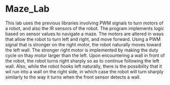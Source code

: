 Maze_Lab
========
This lab uses the previous libraries involving PWM signals to turn motors of a robot, and also the IR sensors of the robot. The 
program implements logic based on sensor values to navigate a maze. The motors are altered in ways that allow the robot 
to turn left and right, and move forward.
Using a PWM signal that is stronger on the right motor, the robot naturally moves toward the left wall.
The stronger right motor is implemented by
making the duty cycle on thay motor larger than the left.
Upon encountering a wall in front of the robot, the robot turns right sharply so as to continue following the left wall.
Also, while the robot hooks left naturally, there is the possibility that it wil run into a wall on the right side, in which case the robot will turn sharply similarly to the way it turns when the front sensor detects a wall.
